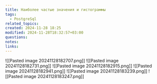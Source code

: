 ```yaml
---
title: Наиболее частые значения и гистограммы
tags:
  - PostgreSql
related_topics: 
created: 2024-11-28 18:25
modified: 2024-11-28T18:32:57+03:00
questions: 
notes: 
links: 
---
```



![[Pasted image 20241128182707.png]]
![[Pasted image 20241128182731.png]]
![[Pasted image 20241128182915.png]]
![[Pasted image 20241128182941.png]]
![[Pasted image 20241128183239.png]]
![[Pasted image 20241128183247.png]]
